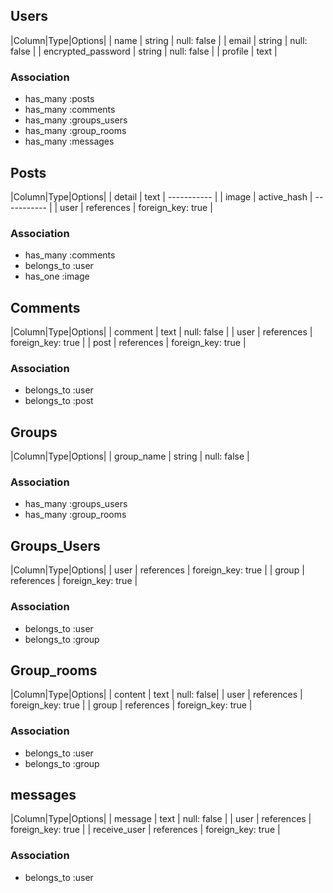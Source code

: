 ## Users
|Column|Type|Options|
| name               | string | null: false |
| email              | string | null: false |
| encrypted_password | string | null: false |
| profile            | text |
### Association
- has_many :posts
- has_many :comments
- has_many :groups_users
- has_many :group_rooms
- has_many :messages


## Posts
|Column|Type|Options|
| detail  | text | ----------- |
| image   | active_hash | ----------- |
| user    | references | foreign_key: true |
### Association
- has_many :comments
- belongs_to :user
- has_one :image


## Comments
|Column|Type|Options|
| comment | text | null: false |
| user    | references | foreign_key: true |
| post    | references | foreign_key: true |
### Association
- belongs_to :user
- belongs_to :post


## Groups
|Column|Type|Options|
| group_name | string | null: false |
### Association
- has_many :groups_users
- has_many :group_rooms

## Groups_Users
|Column|Type|Options|
| user    | references | foreign_key: true |
| group    | references | foreign_key: true |
### Association
- belongs_to :user
- belongs_to :group


## Group_rooms
|Column|Type|Options|
| content | text | null: false|
| user    | references | foreign_key: true |
| group   | references | foreign_key: true |
### Association
- belongs_to :user
- belongs_to :group


## messages
|Column|Type|Options|
| message | text | null: false |
| user            | references | foreign_key: true |
| receive_user    | references | foreign_key: true |
### Association
- belongs_to :user